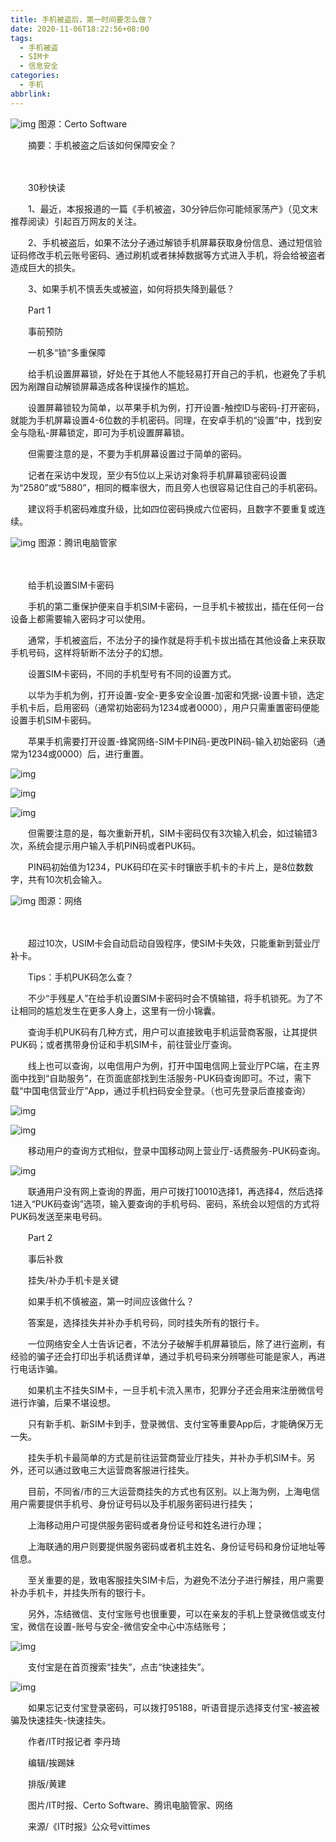 ```yaml
---
title: 手机被盗后，第一时间要怎么做？
date: 2020-11-06T18:22:56+08:00
tags:
  - 手机被盗
  - SIM卡
  - 信息安全
categories:
  - 手机
abbrlink:
---
```


![img](https://cdn.jsdelivr.net/gh/yakeing/Documentation@main/Hexo/images/99b6-kcpxnwv7337300.jpg)
图源：Certo Software

　　摘要：手机被盗之后该如何保障安全？

　　

　　30秒快读

　　1、最近，本报报道的一篇《手机被盗，30分钟后你可能倾家荡产》（见文末推荐阅读）引起百万网友的关注。

　　2、手机被盗后，如果不法分子通过解锁手机屏幕获取身份信息、通过短信验证码修改手机云账号密码、通过刷机或者抹掉数据等方式进入手机，将会给被盗者造成巨大的损失。

　　3、如果手机不慎丢失或被盗，如何将损失降到最低？

　　Part 1

　　事前预防

　　一机多“锁”多重保障

　　给手机设置屏幕锁，好处在于其他人不能轻易打开自己的手机，也避免了手机因为剐蹭自动解锁屏幕造成各种误操作的尴尬。

　　设置屏幕锁较为简单，以苹果手机为例，打开设置-触控ID与密码-打开密码，就能为手机屏幕设置4-6位数的手机密码。同理，在安卓手机的“设置”中，找到安全与隐私-屏幕锁定，即可为手机设置屏幕锁。

　　但需要注意的是，不要为手机屏幕设置过于简单的密码。

　　记者在采访中发现，至少有5位以上采访对象将手机屏幕锁密码设置为“2580”或“5880”，相同的概率很大，而且旁人也很容易记住自己的手机密码。

　　建议将手机密码难度升级，比如四位密码换成六位密码，且数字不要重复或连续。

![img](https://cdn.jsdelivr.net/gh/yakeing/Documentation@main/Hexo/images/15b2-kcpxnwv7337858.jpg)
图源：腾讯电脑管家

　　

　　给手机设置SIM卡密码

　　手机的第二重保护便来自手机SIM卡密码，一旦手机卡被拔出，插在任何一台设备上都需要输入密码才可以使用。

　　通常，手机被盗后，不法分子的操作就是将手机卡拔出插在其他设备上来获取手机号码，这样将斩断不法分子的幻想。

　　设置SIM卡密码，不同的手机型号有不同的设置方式。

　　以华为手机为例，打开设置-安全-更多安全设置-加密和凭据-设置卡锁，选定手机卡后，启用密码（通常初始密码为1234或者0000），用户只需重置密码便能设置手机SIM卡密码。

　　苹果手机需要打开设置-蜂窝网络-SIM卡PIN码-更改PIN码-输入初始密码（通常为1234或0000）后，进行重置。

![img](https://cdn.jsdelivr.net/gh/yakeing/Documentation@main/Hexo/images/4292-kcpxnwv7338559.jpg)

![img](https://cdn.jsdelivr.net/gh/yakeing/Documentation@main/Hexo/images/c230-kcpxnwv7338951.jpg)

![img](https://cdn.jsdelivr.net/gh/yakeing/Documentation@main/Hexo/images/433f-kcpxnwv7339172.jpg)

　　但需要注意的是，每次重新开机，SIM卡密码仅有3次输入机会，如过输错3次，系统会提示用户输入手机PIN码或者PUK码。

　　PIN码初始值为1234，PUK码印在买卡时镶嵌手机卡的卡片上，是8位数数字，共有10次机会输入。

![img](https://cdn.jsdelivr.net/gh/yakeing/Documentation@main/Hexo/images/3576-kcpxnwv7339524.jpg)
图源：网络

　　

　　超过10次，USIM卡会自动启动自毁程序，使SIM卡失效，只能重新到营业厅补卡。

　　Tips：手机PUK码怎么查？

　　不少“手残星人”在给手机设置SIM卡密码时会不慎输错，将手机锁死。为了不让相同的尴尬发生在更多人身上，这里有一份小锦囊。

　　查询手机PUK码有几种方式，用户可以直接致电手机运营商客服，让其提供PUK码；或者携带身份证和手机SIM卡，前往营业厅查询。

　　线上也可以查询，以电信用户为例，打开中国电信网上营业厅PC端，在主界面中找到“自助服务”，在页面底部找到生活服务-PUK码查询即可。不过，需下载“中国电信营业厅”App，通过手机扫码安全登录。（也可先登录后直接查询）

![img](https://cdn.jsdelivr.net/gh/yakeing/Documentation@main/Hexo/images/9cc0-kcpxnwv7339894.jpg)

![img](https://cdn.jsdelivr.net/gh/yakeing/Documentation@main/Hexo/images/c934-kcpxnwv7339970.jpg)

　　移动用户的查询方式相似，登录中国移动网上营业厅-话费服务-PUK码查询。

![img](https://cdn.jsdelivr.net/gh/yakeing/Documentation@main/Hexo/images/3bb0-kcpxnwv7340151.jpg)

　　联通用户没有网上查询的界面，用户可拨打10010选择1，再选择4，然后选择1进入“PUK码查询”选项，输入要查询的手机号码、密码，系统会以短信的方式将PUK码发送至来电号码。

　　Part 2

　　事后补救

　　挂失/补办手机卡是关键

　　如果手机不慎被盗，第一时间应该做什么？

　　答案是，选择挂失并补办手机号码，同时挂失所有的银行卡。

　　一位网络安全人士告诉记者，不法分子破解手机屏幕锁后，除了进行盗刷，有经验的骗子还会打印出手机话费详单，通过手机号码来分辨哪些可能是家人，再进行电话诈骗。

　　如果机主不挂失SIM卡，一旦手机卡流入黑市，犯罪分子还会用来注册微信号进行诈骗，后果不堪设想。

　　只有新手机、新SIM卡到手，登录微信、支付宝等重要App后，才能确保万无一失。

　　挂失手机卡最简单的方式是前往运营商营业厅挂失，并补办手机SIM卡。另外，还可以通过致电三大运营商客服进行挂失。

　　目前，不同省/市的三大运营商挂失的方式也有区别。以上海为例，上海电信用户需要提供手机号、身份证号码以及手机服务密码进行挂失；

　　上海移动用户可提供服务密码或者身份证号和姓名进行办理；

　　上海联通的用户则要提供服务密码或者机主姓名、身份证号码和身份证地址等信息。

　　至关重要的是，致电客服挂失SIM卡后，为避免不法分子进行解挂，用户需要补办手机卡，并挂失所有的银行卡。

　　另外，冻结微信、支付宝账号也很重要，可以在亲友的手机上登录微信或支付宝，微信在设置-账号与安全-微信安全中心中冻结账号；

![img](https://cdn.jsdelivr.net/gh/yakeing/Documentation@main/Hexo/images/c45e-kcpxnwv7340424.jpg)

　　支付宝是在首页搜索“挂失”，点击“快速挂失”。

![img](https://cdn.jsdelivr.net/gh/yakeing/Documentation@main/Hexo/images/345e-kcpxnwv7340438.jpg)

　　如果忘记支付宝登录密码，可以拨打95188，听语音提示选择支付宝-被盗被骗及快速挂失-快速挂失。

　　作者/IT时报记者 李丹琦

　　编辑/挨踢妹

　　排版/黄建

　　图片/IT时报、Certo Software、腾讯电脑管家、网络

　　来源/《IT时报》公众号vittimes